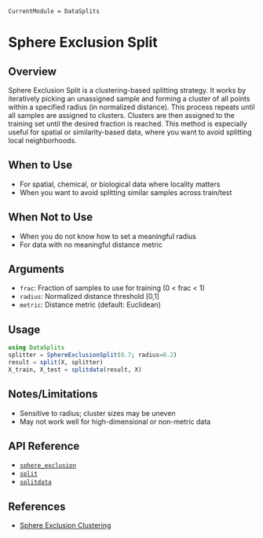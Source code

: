 ```@meta
CurrentModule = DataSplits
```

# Sphere Exclusion Split

## Overview

Sphere Exclusion Split is a clustering-based splitting strategy. It works by iteratively picking an unassigned sample and forming a cluster of all points within a specified radius (in normalized distance). This process repeats until all samples are assigned to clusters. Clusters are then assigned to the training set until the desired fraction is reached. This method is especially useful for spatial or similarity-based data, where you want to avoid splitting local neighborhoods.

## When to Use

- For spatial, chemical, or biological data where locality matters
- When you want to avoid splitting similar samples across train/test

## When Not to Use

- When you do not know how to set a meaningful radius
- For data with no meaningful distance metric

## Arguments

- `frac`: Fraction of samples to use for training (0 < frac < 1)
- `radius`: Normalized distance threshold [0,1]
- `metric`: Distance metric (default: Euclidean)

## Usage

```julia
using DataSplits
splitter = SphereExclusionSplit(0.7; radius=0.2)
result = split(X, splitter)
X_train, X_test = splitdata(result, X)
```

## Notes/Limitations

- Sensitive to radius; cluster sizes may be uneven
- May not work well for high-dimensional or non-metric data

## API Reference

- [`sphere_exclusion`](@ref)
- [`split`](@ref)
- [`splitdata`](@ref)

## References

- [Sphere Exclusion Clustering](https://doi.org/10.1021/ci00057a005)
